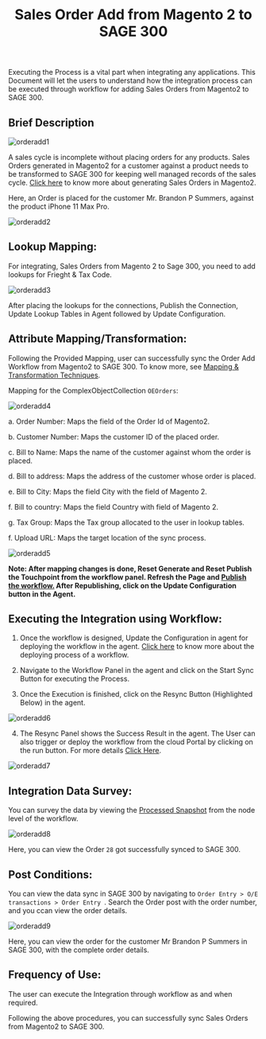 ﻿---
title: "Sales Order Add from Magento 2 to SAGE 300"
toc: true
tag: developers
category: "Integration"
menus: 
    sagemagentointegration:
        title: "Sales Order Add"
        icon: fa fa-wpexplorer
        identifier: sage300magentosalesadd
---

Executing the Process is a vital part when integrating any applications. This Document will let the users to understand how the integration process can be executed through workflow for adding Sales Orders from Magento2 to SAGE 300.

## Brief Description

![orderadd1](\staticfiles\integration\Sage300-Magento\orderadd1.png)

A sales cycle is incomplete without placing orders for any products. Sales Orders generated in Magento2 for a customer against a product needs to be transformed to SAGE 300 for keeping well managed records of the sales cycle. [Click here](https://docs.magento.com/m2/ce/user_guide/customers/customer-account-create-order.html) to know more about generating Sales Orders in Magento2.

Here, an Order is placed for the customer Mr. Brandon P Summers, against the product iPhone 11 Max Pro.

![orderadd2](\staticfiles\integration\Sage300-Magento\orderadd2.png)

## Lookup Mapping:

For integrating, Sales Orders from Magento 2 to Sage 300, you need to add lookups for Frieght & Tax Code.

![orderadd3](\staticfiles\integration\Sage300-Magento\orderadd3.png)

After placing the lookups for the connections, Publish the Connection, Update Lookup Tables in Agent followed by Update Configuration.

## Attribute Mapping/Transformation:

Following the Provided Mapping,  user can successfully sync the Order Add Workflow from Magento2 to SAGE 300. To know more, see [Mapping & Transformation Techniques](/transformation/steps-to-cutomize-prebuilt-mapping/).

Mapping for the ComplexObjectCollection `OEOrders`:

![orderadd4](\staticfiles\integration\Sage300-Magento\orderadd4.png)

a. Order Number: Maps the field of the Order Id of Magento2.

b. Customer Number: Maps the customer ID of the placed order.

c. Bill to Name: Maps the name of the customer against whom the order is placed.

d. Bill to address: Maps the address of the customer whose order is placed.

e. Bill to City: Maps the field City with the field of Magento 2.

f. Bill to country: Maps the field Country with field of Magento 2.

g. Tax Group: Maps the Tax group allocated to the user in lookup tables.

f. Upload URL: Maps the target location of the sync process.

![orderadd5](\staticfiles\integration\Sage300-Magento\orderadd5.png)

**Note: After mapping changes is done, Reset Generate and Reset Publish the Touchpoint from the workflow panel. Refresh the Page and [Publish the workflow.](/workflow/deploying-and-executing/#publishing-a-workflow) After Republishing, click on the Update Configuration button in the Agent.**

## Executing the Integration using Workflow:

1.	Once the workflow is designed, Update the Configuration in agent for deploying the workflow in the agent. [Click here](/workflow/deploying-and-executing/) to know more about the deploying process of a workflow.

2.	Navigate to the Workflow Panel in the agent and click on the Start Sync Button for executing the Process.

3.	Once the Execution is finished, click on the Resync Button (Highlighted Below) in the agent.

![orderadd6](\staticfiles\integration\Sage300-Magento\orderadd6.png)

4. The Resync Panel shows the Success Result in the agent. The User can also trigger or deploy the workflow from the cloud Portal by clicking on the run button. For more details [Click Here](/workflow/deploying-and-executing/#executing-the-workflow).

![orderadd7](\staticfiles\integration\Sage300-Magento\orderadd7.png)

## Integration Data Survey:

You can survey the data by viewing the [Processed Snapshot](/workflow/list-of-snapshot/)  from the node level of the workflow.

![orderadd8](\staticfiles\integration\Sage300-Magento\orderadd8.png)

Here, you can view the Order `28` got successfully synced to SAGE 300.

## Post Conditions:
You can view the data sync in SAGE 300 by navigating to `Order Entry > O/E transactions > Order Entry `. Search the Order post with the order number, and you ccan view the order details.

![orderadd9](\staticfiles\integration\Sage300-Magento\orderadd9.png)

Here, you can view the order for the customer Mr Brandon P Summers in SAGE 300, with the complete order details.

## Frequency of Use:

The user can execute the Integration through workflow as and when required. 

Following the above procedures, you can successfully sync Sales Orders from Magento2 to SAGE 300.
